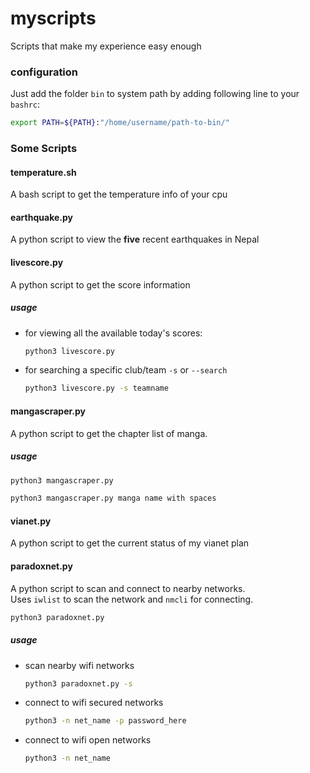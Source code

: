 # myscripts
Scripts that make my experience easy enough 

### configuration
Just add the folder `bin` to system path by adding following line to your `bashrc`:

```bash
export PATH=${PATH}:"/home/username/path-to-bin/"
```

### Some Scripts

#### temperature.sh
A bash script to get the temperature info of your cpu

#### earthquake.py
A python script to view the **five** recent earthquakes in Nepal

#### livescore.py
A python script to get the score information

##### usage
- for viewing all the available today's scores:
    ```bash
    python3 livescore.py
    ```

- for searching a specific club/team 
`-s` or `--search`
    ```bash
    python3 livescore.py -s teamname
    ```

#### mangascraper.py
A python script to get the chapter list of manga.

##### usage
```bash
python3 mangascraper.py
```

```bash
python3 mangascraper.py manga name with spaces
```

#### vianet.py
A python script to get the current status of my vianet plan

#### paradoxnet.py
A python script to scan and connect to nearby networks.  
Uses `iwlist` to scan the network and `nmcli` for connecting.

```bash
python3 paradoxnet.py
```

##### usage
- scan nearby wifi networks
    ```bash
    python3 paradoxnet.py -s
    ```
- connect to wifi secured networks
    ```bash
    python3 -n net_name -p password_here
    ```
- connect to wifi open networks
    ```bash
    python3 -n net_name
    ```

